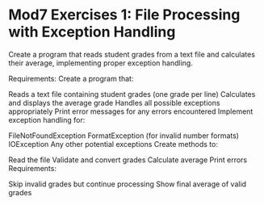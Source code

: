 # Mod7 Exercises 1: File Processing with Exception Handling
Create a program that reads student grades from a text file and calculates their average, implementing proper exception handling.

Requirements:
Create a program that:

Reads a text file containing student grades (one grade per line)
Calculates and displays the average grade
Handles all possible exceptions appropriately
Print error messages for any errors encountered
Implement exception handling for:

FileNotFoundException
FormatException (for invalid number formats)
IOException
Any other potential exceptions
Create methods to:

Read the file
Validate and convert grades
Calculate average
Print errors
Requirements:

Skip invalid grades but continue processing
Show final average of valid grades
